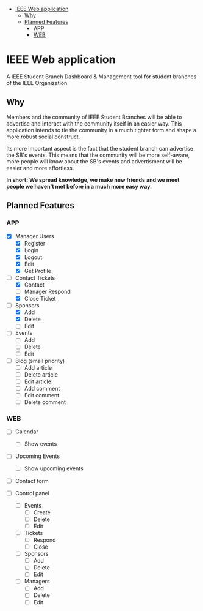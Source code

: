 - [IEEE Web application](#ieee-web-application)
  - [Why](#why)
  - [Planned Features](#planned-features)
    - [APP](#app)
    - [WEB](#web)

# IEEE Web application

A IEEE Student Branch Dashboard & Management tool for student branches of the IEEE Organization.
## Why

Members and the community of IEEE Student Branches will be able to advertise and interact with the community itself in an easier way. This application intends to tie the community in a much tighter form and shape a more robust social construct.

Its more important aspect is the fact that the student branch can advertise the SB's events. This means that the community will be more self-aware, more people will know about the SB's events and advertisment will be easier and more effortless.

**In short: We spread knowledge, we make new friends and we meet people we haven't met before in a much more easy way.**

## Planned Features

### APP
- [x] Manager Users
  -  [x] Register
  -  [x] Login
  -  [x] Logout
  -  [x] Edit
  -  [x] Get Profile

- [ ] Contact Tickets
  - [x] Contact
  - [ ] Manager Respond
  - [x] Close Ticket

- [ ] Sponsors
  - [x] Add
  - [x] Delete
  - [ ] Edit

- [ ] Events
  - [ ] Add
  - [ ] Delete
  - [ ] Edit

- [ ] Blog (small priority)
  - [ ] Add article
  - [ ] Delete article
  - [ ] Edit article
  - [ ] Add comment
  - [ ] Edit comment
  - [ ] Delete comment

### WEB

- [ ] Calendar
  - [ ] Show events

- [ ] Upcoming Events
  - [ ] Show upcoming events

- [ ] Contact form

- [ ] Control panel
    - [ ] Events
      - [ ] Create
      - [ ] Delete
      - [ ] Edit
    - [ ] Tickets
      - [ ] Respond
      - [ ] Close
    - [ ] Sponsors
      - [ ] Add
      - [ ] Delete
      - [ ] Edit
    - [ ] Managers
      - [ ] Add
      - [ ] Delete
      - [ ] Edit
